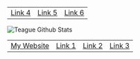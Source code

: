 
<table>
  <tr>
    <td><a href="#">Link 4</a></td>
    <td><a href="#">Link 5</a></td>
    <td><a href="#">Link 6</a></td>
  </tr>
</table>
<img alt='Teague Github Stats' src='https://github-readme-stats-k4dpfooit.vercel.app/api?username=teaguehannam&show_icons=true&hide_border=true'/>

<table>
  <tr>
    <td><a href="https://teaguehannam.com">My Website</a></td>
    <td><a href="#">Link 1</td>
    <td><a href="#">Link 2</a></td>
     <td><a href="#">Link 3</a></td>
  </tr>
</table>
 
